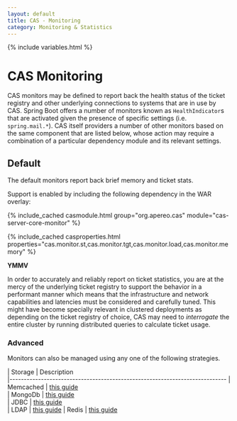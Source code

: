 ```yaml
---
layout: default
title: CAS - Monitoring
category: Monitoring & Statistics
---
```


{% include variables.html %}

# CAS Monitoring

CAS monitors may be defined to report back the health status of the ticket registry 
and other underlying connections to systems that are in use by CAS. Spring Boot 
offers a number of monitors known as `HealthIndicator`s that are activated given 
the presence of specific settings (i.e. `spring.mail.*`). CAS itself providers a 
number of other monitors based on the same component that are listed below, whose 
action may require a combination of a particular dependency module and its relevant settings.

## Default

The default monitors report back brief memory and ticket stats.

Support is enabled by including the following dependency in the WAR overlay:

{% include_cached casmodule.html group="org.apereo.cas" module="cas-server-core-monitor" %}

{% include_cached casproperties.html 
properties="cas.monitor.st,cas.monitor.tgt,cas.monitor.load,cas.monitor.memory" %}

<div class="alert alert-warning"><strong>YMMV</strong><p>In order to accurately and reliably 
report on ticket statistics, you are at the mercy of the underlying ticket registry to support 
the behavior in a performant manner which means that the infrastructure and network capabilities 
and latencies must be considered and carefully tuned. This might have become specially relevant 
in clustered deployments as depending on the ticket registry of choice, CAS may need 
to <i>interrogate</i> the entire cluster by running distributed queries to calculate ticket usage.</p></div>

### Advanced

Monitors can also be managed using any one of the following strategies.

| Storage        | Description                                         
|----------------------------------------------------------------------------
| Memcached      | [this guide](Configuring-Monitoring-Memcached.html)  
| MongoDb        | [this guide](Configuring-Monitoring-MongoDb.html)  
| JDBC           | [this guide](Configuring-Monitoring-JDBC.html)  
| LDAP           | [this guide](Configuring-Monitoring-LDAP.html)
| Redis          | [this guide](Configuring-Monitoring-Redis.html)
